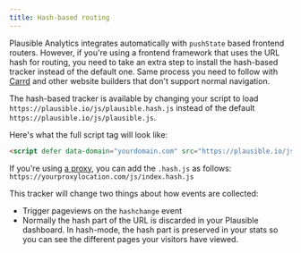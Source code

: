 ```yaml
---
title: Hash-based routing
---
```


Plausible Analytics integrates automatically with `pushState` based frontend routers. However, if you're using a frontend
framework that uses the URL hash for routing, you need to take an extra step to install the hash-based tracker instead of the default one. Same process you need to follow with [Carrd](carrd-integration.md) and other website builders that don't support normal navigation.

The hash-based tracker is available by changing your script to load `https://plausible.io/js/plausible.hash.js` instead of
the default `https://plausible.io/js/plausible.js`.

Here's what the full script tag will look like:

```html
<script defer data-domain="yourdomain.com" src="https://plausible.io/js/plausible.hash.js"></script>
```

If you're using [a proxy](/proxy/introduction.md), you can add the `.hash.js` as follows: `https://yourproxylocation.com/js/index.hash.js`

This tracker will change two things about how events are collected:
* Trigger pageviews on the `hashchange` event
* Normally the hash part of the URL is discarded in your Plausible dashboard. In hash-mode, the hash part is preserved in your stats so you can see the different pages your visitors have viewed.
